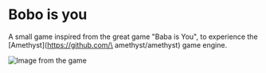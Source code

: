 # Bobo is you

A small game inspired from the great game "Baba is You", to experience the [Amethyst](https://github.com/\
amethyst/amethyst) game engine.

![Image from the game](https://i.imgur.com/SDqBm0r.png)
